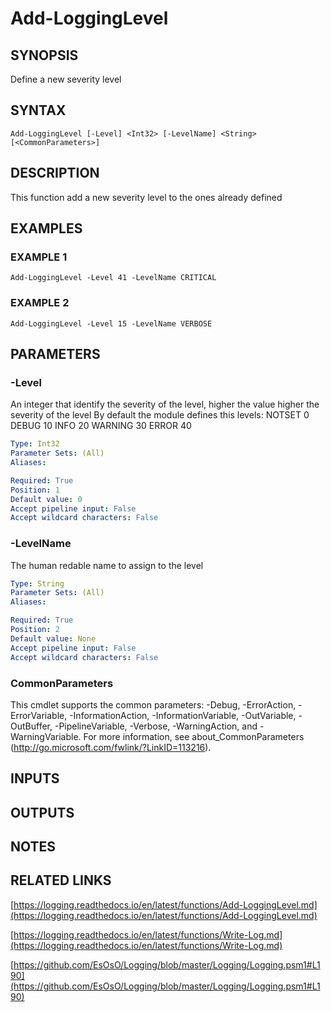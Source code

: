 # Add-LoggingLevel

## SYNOPSIS
Define a new severity level

## SYNTAX

```
Add-LoggingLevel [-Level] <Int32> [-LevelName] <String> [<CommonParameters>]
```

## DESCRIPTION
This function add a new severity level to the ones already defined

## EXAMPLES

### EXAMPLE 1
```
Add-LoggingLevel -Level 41 -LevelName CRITICAL
```

### EXAMPLE 2
```
Add-LoggingLevel -Level 15 -LevelName VERBOSE
```

## PARAMETERS

### -Level
An integer that identify the severity of the level, higher the value higher the severity of the level
By default the module defines this levels:
NOTSET   0
DEBUG   10
INFO    20
WARNING 30
ERROR   40

```yaml
Type: Int32
Parameter Sets: (All)
Aliases:

Required: True
Position: 1
Default value: 0
Accept pipeline input: False
Accept wildcard characters: False
```

### -LevelName
The human redable name to assign to the level

```yaml
Type: String
Parameter Sets: (All)
Aliases:

Required: True
Position: 2
Default value: None
Accept pipeline input: False
Accept wildcard characters: False
```

### CommonParameters
This cmdlet supports the common parameters: -Debug, -ErrorAction, -ErrorVariable, -InformationAction, -InformationVariable, -OutVariable, -OutBuffer, -PipelineVariable, -Verbose, -WarningAction, and -WarningVariable.
For more information, see about_CommonParameters (http://go.microsoft.com/fwlink/?LinkID=113216).

## INPUTS

## OUTPUTS

## NOTES

## RELATED LINKS

[https://logging.readthedocs.io/en/latest/functions/Add-LoggingLevel.md](https://logging.readthedocs.io/en/latest/functions/Add-LoggingLevel.md)

[https://logging.readthedocs.io/en/latest/functions/Write-Log.md](https://logging.readthedocs.io/en/latest/functions/Write-Log.md)

[https://github.com/EsOsO/Logging/blob/master/Logging/Logging.psm1#L190](https://github.com/EsOsO/Logging/blob/master/Logging/Logging.psm1#L190)

